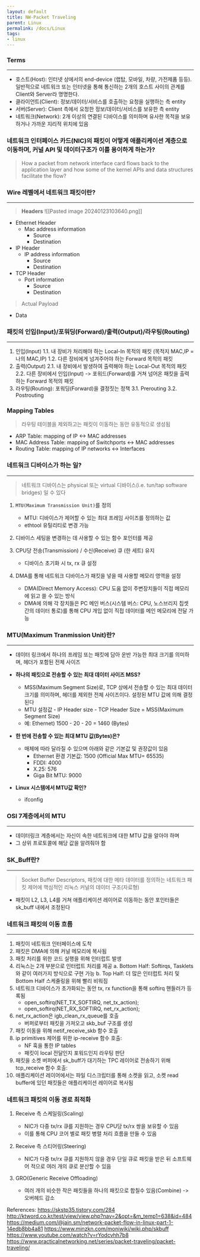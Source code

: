 ```yaml
---
layout: default
title: NW-Packet Traveling
parent: Linux
permalink: /docs/Linux
tags:
- linux
---
```


### Terms
---
- 호스트(Host): 인터넷 상에서의 end-device (랩탑, 모바일, 차량, 가전제품 등등). 일반적으로 네트워크 또는 인터넷을 통해 통신하는 2개의 호스트 사이의 관계를 Client와 Server라 명명한다.
- 클라이언트(Client): 정보/데이터/서비스를 호출하는 요청을 실행하는 측 entity
- 서버(Server): Client 측에서 요청한 정보/데이터/서비스를 보유한 측 entity
- 네트워크(Network): 2개 이상의 연결된 디바이스를 의미하며 유사한 목적을 보유하거나 가까운 지리적 위치에 있음

### 네트워크 인터페이스 카드(NIC)의 패킷이 어떻게 애플리케이션 계층으로 이동하며, 커널 API 및 데이터구조가 이를 용이하게 하는가?
> How a packet from network interface card flows back to the application layer and how some of the kernel APIs and data structures facilitate the flow?


### Wire 레벨에서 네트워크 패킷이란?
---
> **Headers**
![[Pasted image 20240123103640.png]]
- Ethernet Header
	- Mac address information
		- Source 
		- Destination
- IP Header
	- IP address information
		- Source 
		- Destination
- TCP Header
	- Port information
		- Source
		- Destination

> Actual Payload
- Data

### 패킷의 인입(Input)/포워딩(Forward)/출력(Output)/라우팅(Routing)
---
1. 인입(Input)
    1.1. 내 장비가 처리해야 하는 Local-In 목적의 패킷 (목적지 MAC,IP = 나의 MAC,IP)
    1.2. 다른 장비에게 넘겨주어야 하는 Forward 목적의 패킷
2. 출력(Output)
    2.1. 내 장비에서 발생하여 출력해야 하는 Local-Out 목적의 패킷
    2.2. 다른 장비에서 인입(Input) -> 포워드(Forward)를 거쳐 넘어온 패킷을 출력하는 Forward 목적의 패킷
3. 라우팅(Routing): 포워딩(Forward)을 결정짓는 정책
    3.1. Prerouting
    3.2. Postrouting

### Mapping Tables
> 라우팅 테이블을 제외하고는 패킷이 이동하는 동안 유동적으로 생성됨
- ARP Table: mapping of IP <-> MAC addresses
- MAC Address Table: mapping of Switchports <-> MAC addresses
- Routing Table: mapping of IP networks <-> Interfaces

### 네트워크 디바이스가 하는 일?
---
> 네트워크 디바이스는 physical 또는 virtual 디바이스(i.e. tun/tap software bridges) 일 수 있다

1. `MTU(Maximum Transmission Unit)`를 정의
    - MTU: 디바이스가 제어할 수 있는 최대 프레임 사이즈를 정의하는 값
    - ethtool 유틸리티로 변경 가능

2. 디바이스 세팅을 변경하는 데 사용할 수 있는 함수 포인터를 제공

3. CPU당 전송(Transmission) / 수신(Receive) 큐 (한 세트) 유지
    - 디바이스 초기화 시 tx, rx 큐 설정

4. DMA를 통해 네트워크 디바이스가 패킷을 넣을 때 사용할 메모리 영역을 설정
    - DMA(Direct Memory Access): CPU 도움 없이 주변장치들이 직접 메모리에 읽고 쓸 수 있는 방식
    - DMA에 의해 각 장치들은 PC 메인 버스(시스템 버스: CPU, 노스브리지 칩셋 간의 데이터 통로)를 통해 CPU 개입 없이 직접 데이터를 메인 메모리에 전달 가능


### MTU(Maximum Tranmission Unit)란?
---
- 데이터 링크에서 하나의 프레임 또는 패킷에 담아 운반 가능한 최대 크기를 의미하며, 헤더가 포함된 전체 사이즈

- **하나의 패킷으로 전송할 수 있는 최대 데이터 사이즈 MSS?**
	- MSS(Maximum Segment Size)로, TCP 상에서 전송할 수 있는 최대 데이터 크기를 의미하며, 헤더를 제외한 전체 사이즈이다. 설정된 MTU 값에 의해 결정된다
	- MTU 설정값 - IP Header size - TCP Header Size = MSS(Maximum Segment Size)
	- 예: Ethernet) 1500 - 20 - 20 = 1460 (Bytes)

- **한 번에 전송할 수 있는 최대 MTU 값(Bytes)은?**
	- 매체에 따라 달라질 수 있으며 아래와 같은 기본값 및 권장값이 있음
		- Ethernet 환경 기본값: 1500 (Official Max MTU= 65535)
		- FDDI: 4000
		- X.25: 576
		- Giga Bit MTU: 9000 
- **Linux 시스템에서 MTU값 확인?**
	- ifconfig


### OSI 7계층에서의 MTU
---
- 데이터링크 계층에서는 자신이 속한 네트워크에 대한 MTU 값을 알아야 하며
- 그 상위 프로토콜에 해당 값을 알려줘야 함 


### SK_Buff란?
---
> Socket Buffer Descriptors, 패킷에 대한 메타 데이터를 정의하는 네트워크 패킷 제어에 핵심적인 리눅스 커널의 데이터 구조(자료형)

- 패킷이 L2, L3, L4를 거쳐 애플리케이션 레이어로 이동하는 동안 포인터들은 sk_buff 내에서 조정된다


### 네트워크 패킷의 이동 흐름
---
1. 패킷이 네트워크 인터페이스에 도착
2. 패킷은 DMA에 의해 커널 메모리에 복사됨
3. 패킷 처리를 위한 코드 실행을 위해 인터럽트 발생
4. 리눅스는 2개 부분으로 인터럽트 처리를 제공
    a. Bottom Half: Softirqs, Tasklets와 같이 여러가지 방식으로 구현 가능
    b. Top Half: 더 많은 인터럽트 처리 및 Bottom Half 스케쥴링을 위해 빨리 비워짐
5. 네트워크 디바이스가 초가화되는 동안 tx, rx function을 통해 softirq 핸들러가 등록됨
    - open_softirq(NET_TX_SOFTIRQ, net_tx_action);
    - open_softirq(NET_RX_SOFTIRQ, net_rx_action);
6. net_rx_action은 igb_clean_rx_queue를 호출
    - 버퍼로부터 패킷을 가져오고 skb_buf 구조를 생성
7. 패킷 이동을 위해 netif_receive_skb 함수 호출
8. ip primitives 제어를 위한 ip-receive 함수 호출:
    - NF 훅을 통한 IP tables
    - 패킷이 local 전달인지 포워드인지 라우팅 판단
9. 패킷을 소켓 버퍼에서 sk_buff가 대기하는 TPC 레이어로 전송하기 위해 tcp_receive 함수 호출: 
10. 애플리케이션 레이어에서는 파일 디스크립터를 통해 소켓을 읽고, 소켓 read buffer에 있던 패킷들은 애플리케이션 레이어로 복사됨


### 네트워크 패킷의 이동 경로 최적화
1. Receive 측 스케일링(Scaling)
    - NIC가 다중 tx/rx 큐를 지원하는 경우 CPU당 tx/rx 쌍을 보유할 수 있음
    - 이를 통해 CPU 코어 별로 패킷 병렬 처리 흐름을 만들 수 있음

2. Receive 측 스티어링(Steering)
    - NIC가 다중 tx/rx 큐를 지원하지 않을 경우 단일 큐로 패킷을 받은 뒤 소프트웨어 적으로 여러 개의 큐로 분산할 수 있음

3. GRO(Generic Receive Offloading)
    - 여러 개의 비슷한 작은 패킷들을 하나의 패킷으로 합칠수 있음(Combine) -> 오버헤드 감소

References: 
https://skstp35.tistory.com/284
http://ktword.co.kr/test/view/view.php?nav=2&opt=&m_temp1=638&id=484
https://medium.com/@jain.sm/network-packet-flow-in-linux-part-1-14edb8bb4a81
https://www.minzkn.com/moniwiki/wiki.php/skbuff
https://www.youtube.com/watch?v=rYodcvhh7b8
https://www.practicalnetworking.net/series/packet-traveling/packet-traveling/